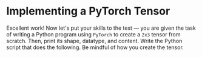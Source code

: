 # Implementing a PyTorch Tensor

Excellent work! Now let's put your skills to the test — you are given the task of writing a Python program using `PyTorch` to create a `2x3` tensor from scratch. Then, print its shape, datatype, and content. Write the Python script that does the following. Be mindful of how you create the tensor.